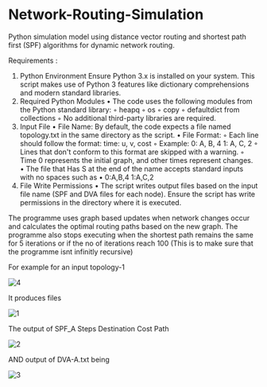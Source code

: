 # Network-Routing-Simulation
Python simulation model using distance vector routing and shortest path first (SPF) algorithms for dynamic network routing.

Requirements : 
1. Python Environment
Ensure Python 3.x is  installed on your system. This script makes use of Python 3 features like dictionary comprehensions and modern standard libraries.
2. Required Python Modules
    • The code uses the following modules from the Python standard library:
        ◦ heapq
        ◦ os
        ◦ copy
        ◦ defaultdict from collections
        ◦ No additional third-party libraries are required.
3. Input File
    • File Name: By default, the code expects a file named topology.txt in the same directory as the script.
    • File Format:
        ◦ Each line should follow the format:
time: u, v, cost
        ◦ Example:
0: A, B, 4
1: A, C, 2
        ◦ Lines that don't conform to this format are skipped with a warning.
        ◦ Time 0 represents the initial graph, and other times represent changes.
    • The file that Has S at the end of the name accepts standard inputs with no spaces such as
    •           0:A,B,4
          1:A,C,2
4. File Write Permissions
    • The script writes output files based on the input file name (SPF and DVA files for each node). Ensure the script has write permissions in the directory where it is executed.

The programme uses graph based updates when network changes occur and calculates the optimal routing paths based on the new graph.
The programme also stops executing when the shortest path remains the same for 5 iterations or if the no of iterations reach 100 (This is to make sure that the programme isnt infinitly recursive)

For example for an input topology-1

![4](https://github.com/user-attachments/assets/9b4d43fd-6861-4f03-95e3-d684476d47ec)


It produces files

![1](https://github.com/user-attachments/assets/2033b3e5-7737-4b50-b7b5-954f1a2e3169)

The output of SPF_A
Steps	Destination	Cost	Path

![2](https://github.com/user-attachments/assets/0066ffd6-c835-47c8-a80c-82b309dfce81)


AND output of DVA-A.txt being 


![3](https://github.com/user-attachments/assets/a9f1fe62-d831-4d0c-b73c-bc0d983b3f9f)


